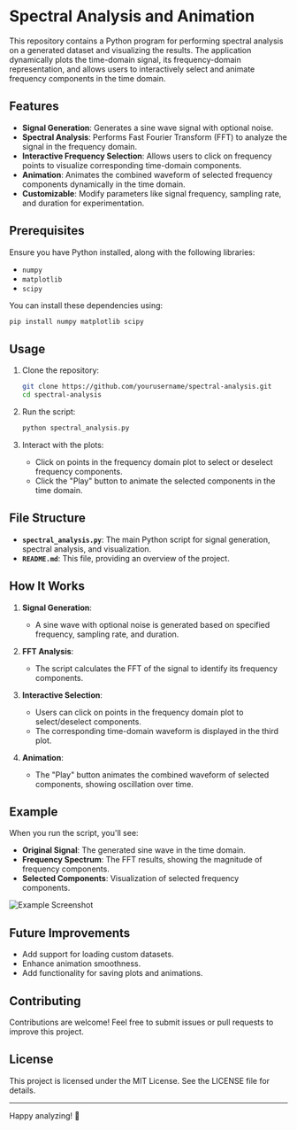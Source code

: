 # Spectral Analysis and Animation

This repository contains a Python program for performing spectral analysis on a generated dataset and visualizing the results. The application dynamically plots the time-domain signal, its frequency-domain representation, and allows users to interactively select and animate frequency components in the time domain.

## Features

- **Signal Generation**: Generates a sine wave signal with optional noise.
- **Spectral Analysis**: Performs Fast Fourier Transform (FFT) to analyze the signal in the frequency domain.
- **Interactive Frequency Selection**: Allows users to click on frequency points to visualize corresponding time-domain components.
- **Animation**: Animates the combined waveform of selected frequency components dynamically in the time domain.
- **Customizable**: Modify parameters like signal frequency, sampling rate, and duration for experimentation.

## Prerequisites

Ensure you have Python installed, along with the following libraries:

- `numpy`
- `matplotlib`
- `scipy`

You can install these dependencies using:

```bash
pip install numpy matplotlib scipy
```

## Usage

1. Clone the repository:

   ```bash
   git clone https://github.com/yourusername/spectral-analysis.git
   cd spectral-analysis
   ```

2. Run the script:

   ```bash
   python spectral_analysis.py
   ```

3. Interact with the plots:
   - Click on points in the frequency domain plot to select or deselect frequency components.
   - Click the "Play" button to animate the selected components in the time domain.

## File Structure

- **`spectral_analysis.py`**: The main Python script for signal generation, spectral analysis, and visualization.
- **`README.md`**: This file, providing an overview of the project.

## How It Works

1. **Signal Generation**:
   - A sine wave with optional noise is generated based on specified frequency, sampling rate, and duration.

2. **FFT Analysis**:
   - The script calculates the FFT of the signal to identify its frequency components.

3. **Interactive Selection**:
   - Users can click on points in the frequency domain plot to select/deselect components.
   - The corresponding time-domain waveform is displayed in the third plot.

4. **Animation**:
   - The "Play" button animates the combined waveform of selected components, showing oscillation over time.

## Example

When you run the script, you'll see:

- **Original Signal**: The generated sine wave in the time domain.
- **Frequency Spectrum**: The FFT results, showing the magnitude of frequency components.
- **Selected Components**: Visualization of selected frequency components.

![Example Screenshot](example_screenshot.png)  

## Future Improvements

- Add support for loading custom datasets.
- Enhance animation smoothness.
- Add functionality for saving plots and animations.

## Contributing

Contributions are welcome! Feel free to submit issues or pull requests to improve this project.

## License

This project is licensed under the MIT License. See the LICENSE file for details.

---

Happy analyzing! 🎉

